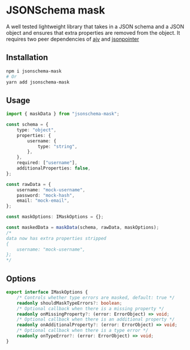 # JSONSchema mask

A well tested lightweight library that takes in a JSON schema and a JSON object and ensures that extra properties are removed from the object. It requires two peer dependencies of [ajv](https://github.com/ajv-validator/ajv) and [jsonpointer](https://github.com/janl/node-jsonpointer)

## Installation

```bash
npm i jsonschema-mask
# Or
yarn add jsonschema-mask
```

## Usage

```typescript
import { maskData } from "jsonschema-mask";

const schema = {
    type: "object",
    properties: {
        username: {
            type: "string",
        },
    },
    required: ["username"],
    additionalProperties: false,
};

const rawData = {
    username: "mock-username",
    password: "mock-hash",
    email: "mock-email",
};

const maskOptions: IMaskOptions = {};

const maskedData = maskData(schema, rawData, maskOptions);
/*
data now has extra properties stripped
{
    username: "mock-username",
};
*/
```

## Options

```typescript
export interface IMaskOptions {
    /* Controls whether type errors are masked, default: true */
    readonly shouldMaskTypeErrors?: boolean;
    /* Optional callback when there is a missing property */
    readonly onMissingProperty?: (error: ErrorObject) => void;
    /* Optional callback when there is an additional property */
    readonly onAdditionalProperty?: (error: ErrorObject) => void;
    /* Optional callback when there is a type error */
    readonly onTypeError?: (error: ErrorObject) => void;
}
```
